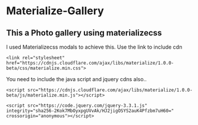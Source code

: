 # Materialize-Gallery
This a Photo gallery using materializecss
---
I used Materializecss modals to achieve this.
Use the link to include cdn

```
<link rel="stylesheet" href="https://cdnjs.cloudflare.com/ajax/libs/materialize/1.0.0-beta/css/materialize.min.css">
```
You need to include the java script and jquery cdns also..

```
<script src="https://cdnjs.cloudflare.com/ajax/libs/materialize/1.0.0-beta/js/materialize.min.js"></script>

<script src="https://code.jquery.com/jquery-3.3.1.js" integrity="sha256-2Kok7MbOyxpgUVvAk/HJ2jigOSYS2auK4Pfzbm7uH60=" crossorigin="anonymous"></script>
```
